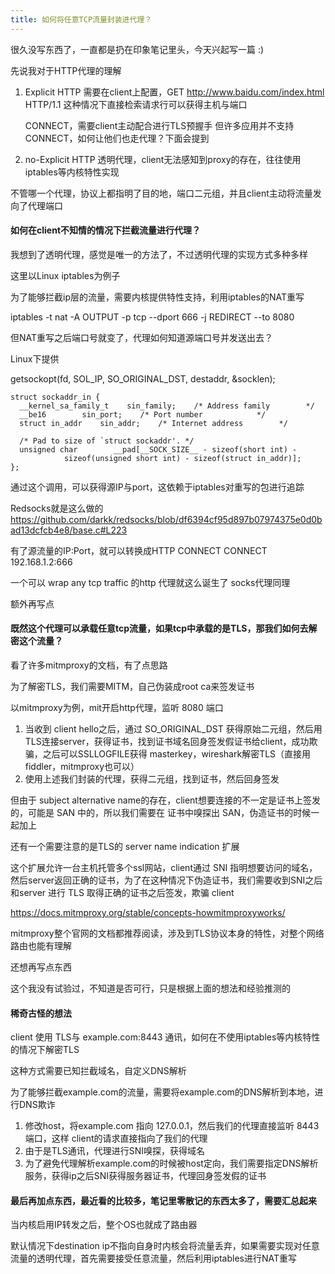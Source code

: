 ```yaml
---
title: 如何将任意TCP流量封装进代理？
---
```


很久没写东西了，一直都是扔在印象笔记里头，今天兴起写一篇 :)

先说我对于HTTP代理的理解

1. Explicit HTTP
    需要在client上配置，GET http://www.baidu.com/index.html HTTP/1.1    这种情况下直接检索请求行可以获得主机与端口

    CONNECT，需要client主动配合进行TLS预握手
    但许多应用并不支持CONNECT，如何让他们也走代理？下面会提到

2. no-Explicit HTTP
    透明代理，client无法感知到proxy的存在，往往使用iptables等内核特性实现

不管哪一个代理，协议上都指明了目的地，端口二元组，并且client主动将流量发向了代理端口

#### 如何在client不知情的情况下拦截流量进行代理？

我想到了透明代理，感觉是唯一的方法了，不过透明代理的实现方式多种多样

这里以Linux iptables为例子

为了能够拦截ip层的流量，需要内核提供特性支持，利用iptables的NAT重写

iptables -t nat -A OUTPUT -p tcp --dport 666 -j REDIRECT --to 8080

但NAT重写之后端口号就变了，代理如何知道源端口号并发送出去？

Linux下提供

getsockopt(fd, SOL_IP, SO_ORIGINAL_DST, destaddr, &socklen);

```
struct sockaddr_in {
  __kernel_sa_family_t    sin_family;    /* Address family        */
  __be16        sin_port;    /* Port number            */
  struct in_addr    sin_addr;    /* Internet address        */

  /* Pad to size of `struct sockaddr'. */
  unsigned char        __pad[__SOCK_SIZE__ - sizeof(short int) -
            sizeof(unsigned short int) - sizeof(struct in_addr)];
};
```

通过这个调用，可以获得源IP与port，这依赖于iptables对重写的包进行追踪

 Redsocks就是这么做的
https://github.com/darkk/redsocks/blob/df6394cf95d897b07974375e0d0bad13dcfcb4e8/base.c#L223

有了源流量的IP:Port，就可以转换成HTTP CONNECT
CONNECT 192.168.1.2:666

一个可以 wrap any tcp traffic 的http 代理就这么诞生了
socks代理同理

额外再写点

#### 既然这个代理可以承载任意tcp流量，如果tcp中承载的是TLS，那我们如何去解密这个流量？

看了许多mitmproxy的文档，有了点思路

为了解密TLS，我们需要MITM，自己伪装成root ca来签发证书

以mitmproxy为例，mit开启http代理，监听 8080 端口

1. 当收到 client hello之后，通过 SO_ORIGINAL_DST 获得原始二元组，然后用TLS连接server，获得证书，找到证书域名回身签发假证书给client，成功欺骗，之后可以SSLLOGFILE获得 masterkey，wireshark解密TLS（直接用fiddler，mitmproxy也可以）
2. 使用上述我们封装的代理，获得二元组，找到证书，然后回身签发

但由于 subject alternative name的存在，client想要连接的不一定是证书上签发的，可能是 SAN 中的，所以我们需要在 证书中嗅探出 SAN，伪造证书的时候一起加上

还有一个需要注意的是TLS的 server name indication 扩展

这个扩展允许一台主机托管多个ssl网站，client通过 SNI 指明想要访问的域名，然后server返回正确的证书，为了在这种情况下伪造证书，我们需要收到SNI之后和server 进行 TLS
取得正确的证书之后签发，欺骗 client

https://docs.mitmproxy.org/stable/concepts-howmitmproxyworks/

mitmproxy整个官网的文档都推荐阅读，涉及到TLS协议本身的特性，对整个网络路由也能有理解

还想再写点东西

这个我没有试验过，不知道是否可行，只是根据上面的想法和经验推测的

#### 稀奇古怪的想法
client 使用 TLS与 example.com:8443 通讯，如何在不使用iptables等内核特性的情况下解密TLS

这种方式需要已知拦截域名，自定义DNS解析

为了能够拦截example.com的流量，需要将example.com的DNS解析到本地，进行DNS欺诈

1. 修改host，将example.com 指向 127.0.0.1，然后我们的代理直接监听 8443 端口，这样 client的请求直接指向了我们的代理
2. 由于是TLS通讯，代理进行SNI嗅探，获得域名
3. 为了避免代理解析example.com的时候被host定向，我们需要指定DNS解析服务，获得ip之后SNI获得服务器证书，代理回身签发假的证书

#### 最后再加点东西，最近看的比较多，笔记里零散记的东西太多了，需要汇总起来

当内核启用IP转发之后，整个OS也就成了路由器

默认情况下destination ip不指向自身时内核会将流量丢弃，如果需要实现对任意流量的透明代理，首先需要接受任意流量，然后利用iptables进行NAT重写